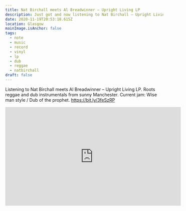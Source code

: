 ```yaml
---
title: Nat Birchall meets Al Breadwinner – Upright Living LP
description: Just got and now listening to Nat Birchall – Upright Living LP
date: 2020-11-19T20:53:18.615Z
location: Glasgow
mainImage.isAnchor: false
tags:
  - note
  - music
  - record
  - vinyl
  - lp
  - dub
  - reggae
  - natbirchall
draft: false
---
```

Listening to Nat Birchall meets Al Breadwinner – Upright Living LP. Roots reggae and dub instrumentals from sunny Manchester. Current jam: Wise man style / Dub of the prophet. <https://bit.ly/3feSzRP>

<div class="aspect-ratio-wide">
<iframe title="Nat Birchall meets Al Breadwinner – Wise Man Style / Dub of the Prophet" width="560" height="315" src="https://www.youtube-nocookie.com/embed/101Ygbe8U50" frameborder="0" allow="accelerometer; autoplay; clipboard-write; encrypted-media; gyroscope; picture-in-picture" allowfullscreen></iframe>
</div>